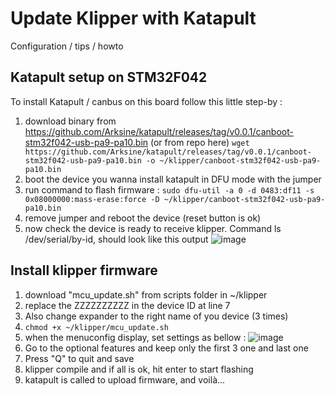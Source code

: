 # Update Klipper with Katapult
Configuration / tips / howto

## Katapult setup on STM32F042

To install Katapult / canbus on this board follow this little step-by :
1. download binary from https://github.com/Arksine/katapult/releases/tag/v0.0.1/canboot-stm32f042-usb-pa9-pa10.bin (or from repo here)
   `wget https://github.com/Arksine/katapult/releases/tag/v0.0.1/canboot-stm32f042-usb-pa9-pa10.bin -o ~/klipper/canboot-stm32f042-usb-pa9-pa10.bin`
2. boot the device you wanna install katapult in DFU mode with the jumper
3. run command to flash firmware :
   `sudo dfu-util -a 0 -d 0483:df11 -s 0x08000000:mass-erase:force -D ~/klipper/canboot-stm32f042-usb-pa9-pa10.bin`
4. remove jumper and reboot the device (reset button is ok)
5. now check the device is ready to receive klipper. Command ls /dev/serial/by-id, should look like this output
   ![image](https://github.com/user-attachments/assets/df7b7081-4174-49f2-825e-2d5dfad15976)

## Install klipper firmware
1. download "mcu_update.sh" from scripts folder in ~/klipper
2. replace the ZZZZZZZZZZ in the device ID at line 7
3. Also change expander to the right name of you device (3 times)
4. `chmod +x ~/klipper/mcu_update.sh`
5. when the menuconfig display, set settings as bellow :
   ![image](https://github.com/user-attachments/assets/d52d0706-2fa4-460a-8dce-045c26612cf4)
6. Go to the optional features and keep only the first 3 one and last one
7. Press "Q" to quit and save
8. klipper compile and if all is ok, hit enter to start flashing
9. katapult is called to upload firmware, and voilà...
